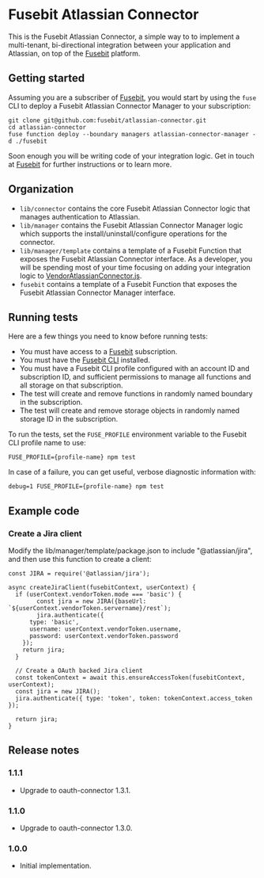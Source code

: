 # Fusebit Atlassian Connector

This is the Fusebit Atlassian Connector, a simple way to to implement a multi-tenant, bi-directional integration between your application and Atlassian, on top of the [Fusebit](https://fusebit.io) platform.

## Getting started

Assuming you are a subscriber of [Fusebit](https://fusebit.io), you would start by using the `fuse` CLI to deploy a Fusebit Atlassian Connector Manager to your subscription:

```
git clone git@github.com:fusebit/atlassian-connector.git
cd atlassian-connector
fuse function deploy --boundary managers atlassian-connector-manager -d ./fusebit
```

Soon enough you will be writing code of your integration logic. Get in touch at [Fusebit](https://fusebit.io) for further instructions or to learn more.

## Organization

- `lib/connector` contains the core Fusebit Atlassian Connector logic that manages authentication to Atlassian.
- `lib/manager` contains the Fusebit Atlassian Connector Manager logic which supports the install/uninstall/configure operations for the connector.
- `lib/manager/template` contains a template of a Fusebit Function that exposes the Fusebit Atlassian Connector interface. As a developer, you will be spending most of your time focusing on adding your integration logic to [VendorAtlassianConnector.js](https://github.com/fusebit/atlassian-connector/blob/main/lib/manager/template/VendorAtlassianConnector.js).
- `fusebit` contains a template of a Fusebit Function that exposes the Fusebit Atlassian Connector Manager interface.

## Running tests

Here are a few things you need to know before running tests:

- You must have access to a [Fusebit](https://fusebit.io) subscription.
- You must have the [Fusebit CLI](https://fusebit.io/docs/reference/fusebit-cli/) installed.
- You must have a Fusebit CLI profile configured with an account ID and subscription ID, and sufficient permissions to manage all functions and all storage on that subscription.
- The test will create and remove functions in randomly named boundary in the subscription.
- The test will create and remove storage objects in randomly named storage ID in the subscription.

To run the tests, set the `FUSE_PROFILE` environment variable to the Fusebit CLI profile name to use:

```
FUSE_PROFILE={profile-name} npm test
```

In case of a failure, you can get useful, verbose diagnostic information with:

```
debug=1 FUSE_PROFILE={profile-name} npm test
```

## Example code

### Create a Jira client

Modify the lib/manager/template/package.json to include "@atlassian/jira", and then use this function to
create a client:

```
const JIRA = require('@atlassian/jira');

async createJiraClient(fusebitContext, userContext) {
  if (userContext.vendorToken.mode === 'basic') {
		const jira = new JIRA({baseUrl: `${userContext.vendorToken.servername}/rest`);
		jira.authenticate({
      type: 'basic',
      username: userContext.vendorToken.username,
      password: userContext.vendorToken.password
    });
    return jira;
  }

  // Create a OAuth backed Jira client
  const tokenContext = await this.ensureAccessToken(fusebitContext, userContext);
  const jira = new JIRA();
  jira.authenticate({ type: 'token', token: tokenContext.access_token });

  return jira;
}
```

## Release notes

### 1.1.1

- Upgrade to oauth-connector 1.3.1.

### 1.1.0

- Upgrade to oauth-connector 1.3.0.

### 1.0.0

- Initial implementation.
